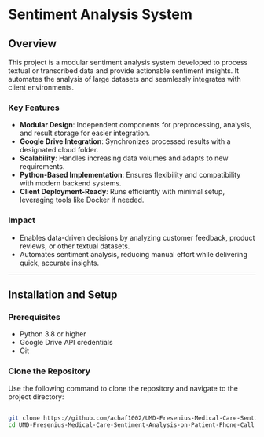 # Sentiment Analysis System  

## Overview  
This project is a modular sentiment analysis system developed to process textual or transcribed data and provide actionable sentiment insights. It automates the analysis of large datasets and seamlessly integrates with client environments.  

### Key Features  
- **Modular Design**: Independent components for preprocessing, analysis, and result storage for easier integration.  
- **Google Drive Integration**: Synchronizes processed results with a designated cloud folder.  
- **Scalability**: Handles increasing data volumes and adapts to new requirements.  
- **Python-Based Implementation**: Ensures flexibility and compatibility with modern backend systems.  
- **Client Deployment-Ready**: Runs efficiently with minimal setup, leveraging tools like Docker if needed.  

### Impact  
- Enables data-driven decisions by analyzing customer feedback, product reviews, or other textual datasets.  
- Automates sentiment analysis, reducing manual effort while delivering quick, accurate insights.  

---

## Installation and Setup  

### Prerequisites  
- Python 3.8 or higher  
- Google Drive API credentials  
- Git  

### Clone the Repository  
Use the following command to clone the repository and navigate to the project directory:  
```bash

git clone https://github.com/achaf1002/UMD-Fresenius-Medical-Care-Sentiment-Analysis-on-Patient-Phone-Call/tree/main  
cd UMD-Fresenius-Medical-Care-Sentiment-Analysis-on-Patient-Phone-Call  
